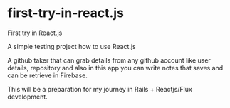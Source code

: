# first-try-in-react.js
First try in React.js

A simple testing project how to use React.js

A github taker that can grab details from any github account
like user details, repository and also in this app you can write notes that saves and can be retrieve in Firebase.

This will be a preparation for my journey in Rails + Reactjs/Flux development.
